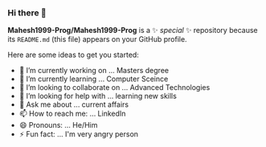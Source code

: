 ### Hi there 👋


**Mahesh1999-Prog/Mahesh1999-Prog** is a ✨ _special_ ✨ repository because its `README.md` (this file) appears on your GitHub profile.

Here are some ideas to get you started:

- 🔭 I’m currently working on ... Masters degree
- 🌱 I’m currently learning ... Computer Sceince
- 👯 I’m looking to collaborate on ... Advanced Technologies
- 🤔 I’m looking for help with ... learning new skills
- 💬 Ask me about ... current affairs
- 📫 How to reach me: ... LinkedIn
- 😄 Pronouns: ... He/Him
- ⚡ Fun fact: ... I'm very angry person

